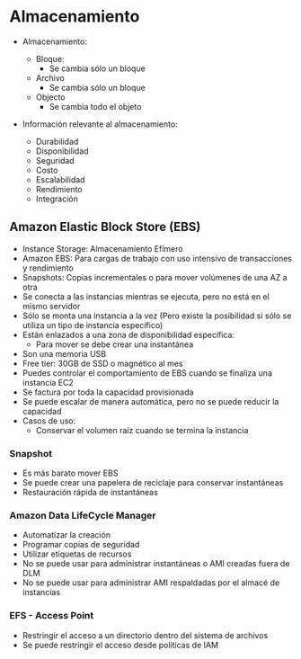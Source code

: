 # Almacenamiento

* Almacenamiento:
    * Bloque:
        * Se cambia sólo un bloque
    * Archivo
        * Se cambia sólo un bloque
    * Objecto
        * Se cambia todo el objeto

* Información relevante al almacenamiento:
    * Durabilidad
    * Disponibilidad
    * Seguridad
    * Costo
    * Escalabilidad
    * Rendimiento
    * Integración

## Amazon Elastic Block Store (EBS)

* Instance Storage: Almacenamiento Efímero
* Amazon EBS: Para cargas de trabajo con uso intensivo de transacciones y rendimiento
* Snapshots: Copias incrementales o para mover volúmenes de una AZ a otra
* Se conecta a las instancias mientras se ejecuta, pero no está en el mismo servidor
* Sólo se monta una instancia a la vez (Pero existe la posibilidad si sólo se utiliza un tipo de instancia específico)
* Están enlazados a una zona de disponibilidad específica:
    * Para mover se debe crear una instantánea
* Son una memoria USB
* Free tier: 30GB de SSD o magnético al mes
* Puedes controlar el comportamiento de EBS cuando se finaliza una instancia EC2
* Se factura por toda la capacidad provisionada
* Se puede escalar de manera automática, pero no se puede reducir la capacidad
* Casos de uso:
    * Conservar el volumen raíz cuando se termina la instancia

### Snapshot

* Es más barato mover EBS
* Se puede crear una papelera de reciclaje para conservar instantáneas
* Restauración rápida de instantáneas

### Amazon Data LifeCycle Manager

* Automatizar la creación
* Programar copias de seguridad
* Utilizar etiquetas de recursos
* No se puede usar para administrar instantáneas o AMI creadas fuera de DLM
* No se puede usar para administrar AMI respaldadas por el almacé de instancias

### EFS - Access Point

* Restringir el acceso a un directorio dentro del sistema de archivos
* Se puede restringir el acceso desde políticas de IAM